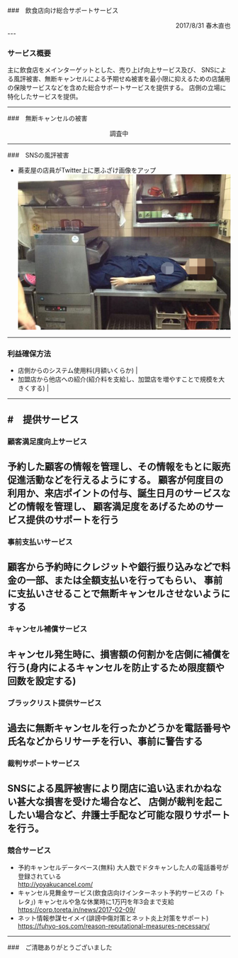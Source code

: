 ###　飲食店向け総合サポートサービス
  
  
<div style="text-align: right;">
2017/8/31 春木直也
</div>
---

### サービス概要
  
主に飲食店をメインターゲットとした、売り上げ向上サービス及び、
SNSによる風評被害、無断キャンセルによる予期せぬ被害を最小限に抑えるための店舗用の保険サービスなどを含めた総合サポートサービスを提供する。
店側の立場に特化したサービスを提供。
<!--
予約サービスのみであれば多数あり対抗できないが、 
店側の立場を優先させたサービスが提供できれば、まだまだ入り込む余地があると思われる。
-->

---
###　無断キャンセルの被害
 
 
<div style="text-align: center;">
調査中
</div>

---
###　SNSの風評被害
 
- 蕎麦屋の店員がTwitter上に悪ふざけ画像をアップ  
![Twitter上の画像](sns_fuzake.PNG)
<!-- その後、この事件をきっかけに蕎麦屋は倒産、裁判を起こしたが、破産時の負債の10分の1程度しか返ってこなかった  
http://www.asagei.com/excerpt/36818
-->
---
### 利益確保方法
    
- 店側からのシステム使用料(月額いくらか) | 
- 加盟店から他店への紹介(紹介料を支給し、加盟店を増やすことで規模を大きくする) |
  
---
#　提供サービス
---
### 顧客満足度向上サービス
予約した顧客の情報を管理し、その情報をもとに販売促進活動などを行えるようにする。
顧客が何度目の利用か、来店ポイントの付与、誕生日月のサービスなどの情報を管理し、
顧客満足度をあげるためのサービス提供のサポートを行う
---
### 事前支払いサービス
顧客から予約時にクレジットや銀行振り込みなどで料金の一部、または全額支払いを行ってもらい、
事前に支払いさせることで無断キャンセルさせないようにする
---
### キャンセル補償サービス
キャンセル発生時に、損害額の何割かを店側に補償を行う(身内によるキャンセルを防止するため限度額や回数を設定する)
---
### ブラックリスト提供サービス
過去に無断キャンセルを行ったかどうかを電話番号や氏名などからリサーチを行い、事前に警告する
---
### 裁判サポートサービス
SNSによる風評被害により閉店に追い込まれかねない甚大な損害を受けた場合など、
店側が裁判を起こしたい場合など、弁護士手配など可能な限りサポートを行う。
---
### 競合サービス
- 予約キャンセルデータベース(無料)
大人数でドタキャンした人の電話番号が登録されている  
http://yoyakucancel.com/
- キャンセル見舞金サービス(飲食店向けインターネット予約サービスの「トレタ」)
キャンセルや急な休業時に1万円を年3会まで支給
https://corp.toreta.in/news/2017-02-09/
- ネット情報参謀セイメイ(誹謗中傷対策とネット炎上対策をサポート)
https://fuhyo-sos.com/reason-reputational-measures-necessary/
---

###　ご清聴ありがとうございました
